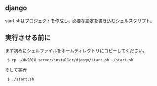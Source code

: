 ## django
start.shはプロジェクトを作成し、必要な設定を書き込むシェルスクリプト。  

## 実行させる前に
まず初めにシェルファイルをホームディレクトリにコピーしてください。  
```
 $ cp ~/dw2018_server/installer/django/start.sh ~/start.sh
```

そして実行
```
 $ ./start.sh
```
